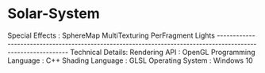 # Solar-System
Special Effects :  SphereMap MultiTexturing PerFragment Lights ------------------------------------------------------------------------------------------------------------- Technical Details:  Rendering API                   : OpenGL Programming Language : C++  Shading Language           : GLSL Operating System            : Windows 10

